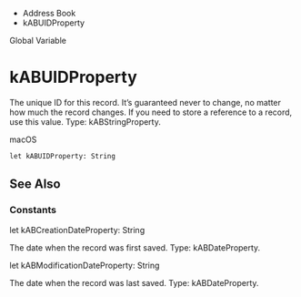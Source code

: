 

- Address Book
-  kABUIDProperty 

Global Variable

# kABUIDProperty

The unique ID for this record. It’s guaranteed never to change, no matter how much the record changes. If you need to store a reference to a record, use this value. Type: kABStringProperty.

macOS

``` source
let kABUIDProperty: String
```

## See Also

### Constants

let kABCreationDateProperty: String

The date when the record was first saved. Type: kABDateProperty.

let kABModificationDateProperty: String

The date when the record was last saved. Type: kABDateProperty.

